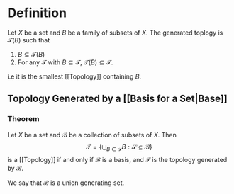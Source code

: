 # Definition

Let $X$ be a set and $B$ be a family of subsets of $X$. The generated toplogy is $\mathcal{T}(B)$ such that 

1. $B \subseteq \mathcal{T}(B)$
2. For any $\mathcal{T}$ with $B \subseteq \mathcal{T}$, $\mathcal{T}(B) \subseteq \mathcal{T}$. 

i.e it is the smallest [[Topology]] containing $B$.

## Topology Generated by a [[Basis for a Set|Base]]

### Theorem

Let $X$ be a set and $\mathcal{B}$ be a collection of subsets of $X$. Then 
$$
\mathcal{T} = \left\{ \bigcup_{B \in \mathcal{S}} B : \mathcal{S} \subseteq \mathcal{B} \right\} 
$$
is a [[Topology]] if and only if $\mathcal{B}$ is a basis, and $\mathcal{T}$ is the topology generated by $\mathcal{B}$.

We say that $\mathcal{B}$ is a union generating set.